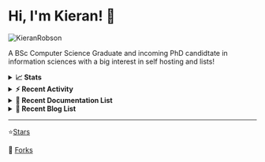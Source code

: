 
# Hi, I'm Kieran! 👋  

<p>
    <img src="https://komarev.com/ghpvc/?username=KieranRobson" alt="KieranRobson"/>       
</p>

A BSc Computer Science Graduate and incoming PhD candidtate in information sciences with a big interest in self hosting and lists!

<!-- Stats -->
<details>
<summary><b>📈 Stats</b></summary>

![Metrics](assets/metrics.plugin.activity.svg) 

</details>


<!-- Recenet Activity -->
<details>
<summary><b>⚡ Recent Activity</b></summary>

<!--START_SECTION:activity-->
1. 🗣 Commented on [#3197](https://github.com/awesome-selfhosted/awesome-selfhosted/issues/3197) in [awesome-selfhosted/awesome-selfhosted](https://github.com/awesome-selfhosted/awesome-selfhosted)
2. 🗣 Commented on [#3198](https://github.com/awesome-selfhosted/awesome-selfhosted/issues/3198) in [awesome-selfhosted/awesome-selfhosted](https://github.com/awesome-selfhosted/awesome-selfhosted)
3. 💪 Opened PR [#3197](https://github.com/awesome-selfhosted/awesome-selfhosted/pull/3197) in [awesome-selfhosted/awesome-selfhosted](https://github.com/awesome-selfhosted/awesome-selfhosted)
4. 🗣 Commented on [#3193](https://github.com/awesome-selfhosted/awesome-selfhosted/issues/3193) in [awesome-selfhosted/awesome-selfhosted](https://github.com/awesome-selfhosted/awesome-selfhosted)
5. ❗️ Closed issue [#54](https://github.com/nodiscc/hecat/issues/54) in [nodiscc/hecat](https://github.com/nodiscc/hecat)
6. 🗣 Commented on [#54](https://github.com/nodiscc/hecat/issues/54) in [nodiscc/hecat](https://github.com/nodiscc/hecat)
7. 🗣 Commented on [#3195](https://github.com/awesome-selfhosted/awesome-selfhosted/issues/3195) in [awesome-selfhosted/awesome-selfhosted](https://github.com/awesome-selfhosted/awesome-selfhosted)
8. 💪 Opened PR [#3194](https://github.com/awesome-selfhosted/awesome-selfhosted/pull/3194) in [awesome-selfhosted/awesome-selfhosted](https://github.com/awesome-selfhosted/awesome-selfhosted)
9. 🗣 Commented on [#3165](https://github.com/awesome-selfhosted/awesome-selfhosted/issues/3165) in [awesome-selfhosted/awesome-selfhosted](https://github.com/awesome-selfhosted/awesome-selfhosted)
10. 🗣 Commented on [#3165](https://github.com/awesome-selfhosted/awesome-selfhosted/issues/3165) in [awesome-selfhosted/awesome-selfhosted](https://github.com/awesome-selfhosted/awesome-selfhosted)
<!--END_SECTION:activity-->

More Activity [Here](pages/RECENT-ACTIVITY.md)
</details>



<!-- Recent Documentation List -->
<details>
  <summary><b>📰 Recent Documentation List</b></summary>
    <p>
        
<!-- BLOG-POST-LIST:START -->
- [What I Run On My VPS](https://blog.kieranrobson.com//posts/What-I-Run-On-My-VPS/)
<!-- BLOG-POST-LIST:END -->

</p>
</details>

<!-- Recent Documentation List -->
<details>
  <summary><b>📰 Recent Blog List</b></summary>
    <p>
        
<!-- BLOG-POST-LIST:START -->
<!-- BLOG-POST-LIST:END -->

</p>
</details>


-----
⭐[Stars](pages/STARRED-REPOS.md)

🍴 [Forks](https://github.com/forks-by-kieran)

